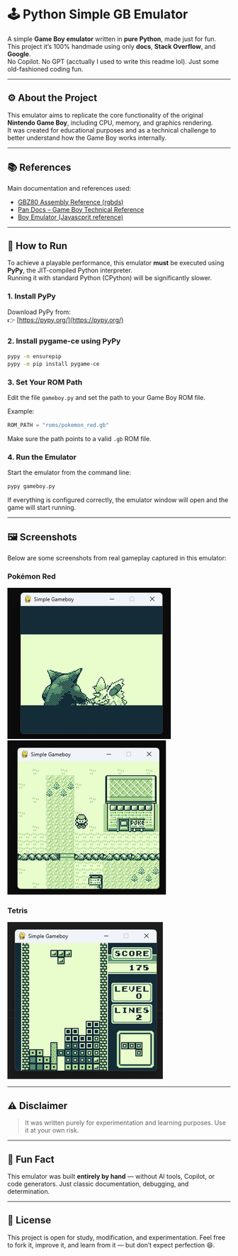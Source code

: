 # 🕹️ Python Simple GB Emulator

A simple **Game Boy emulator** written in **pure Python**, made just for fun.  
This project it’s 100% handmade using only **docs**, **Stack Overflow**, and **Google**.  
No Copilot. No GPT (acctually I used to write this readme lol). Just some old-fashioned coding fun.

---

## ⚙️ About the Project

This emulator aims to replicate the core functionality of the original **Nintendo Game Boy**, including CPU, memory, and graphics rendering.  
It was created for educational purposes and as a technical challenge to better understand how the Game Boy works internally.

---

## 📚 References

Main documentation and references used:

- [GBZ80 Assembly Reference (rgbds)](https://rgbds.gbdev.io/docs/v0.9.4/gbz80.7)  
- [Pan Docs – Game Boy Technical Reference](https://gbdev.io/pandocs/CPU_Instruction_Set.html)  
- [Boy Emulator (Javascprit reference)](https://github.com/rylev/boy/blob/master/src/cpu)

---

## 🚀 How to Run

To achieve a playable performance, this emulator **must** be executed using **PyPy**, the JIT-compiled Python interpreter.  
Running it with standard Python (CPython) will be significantly slower.

### 1. Install PyPy
Download PyPy from:  
👉 [https://pypy.org/](https://pypy.org/)

### 2. Install pygame-ce using PyPy
```bash
pypy -m ensurepip
pypy -m pip install pygame-ce
````

### 3. Set Your ROM Path

Edit the file `gameboy.py` and set the path to your Game Boy ROM file.

Example:

```python
ROM_PATH = "roms/pokemon_red.gb"
```

Make sure the path points to a valid `.gb` ROM file.

### 4. Run the Emulator

Start the emulator from the command line:

```bash
pypy gameboy.py
```

If everything is configured correctly, the emulator window will open and the game will start running.

---

## 🖼️ Screenshots

Below are some screenshots from real gameplay captured in this emulator:

### Pokémon Red

![Pokémon Red](docs/1.png)
![Pokémon Red](docs/2.png)

### Tetris

![Tetris](docs/3.png)

---

## ⚠️ Disclaimer

> It was written purely for experimentation and learning purposes.
> Use it at your own risk.

---

## 🧠 Fun Fact

This emulator was built **entirely by hand** — without AI tools, Copilot, or code generators.
Just classic documentation, debugging, and determination.

---

## 🏁 License

This project is open for study, modification, and experimentation.
Feel free to fork it, improve it, and learn from it — but don’t expect perfection 😄.
